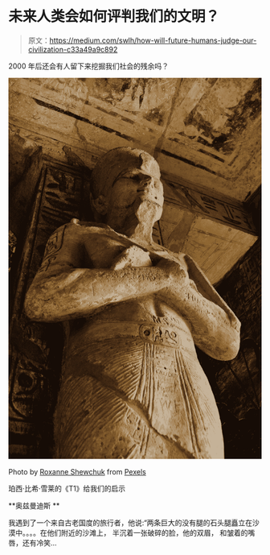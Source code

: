 # 未来人类会如何评判我们的文明？

> 原文：<https://medium.com/swlh/how-will-future-humans-judge-our-civilization-c33a49a9c892>

2000 年后还会有人留下来挖掘我们社会的残余吗？

![](img/a8d35f96d710cdc45210b9e9f030fa0a.png)

Photo by [Roxanne Shewchuk](https://www.pexels.com/@roxanne-shewchuk-1146107?utm_content=attributionCopyText&utm_medium=referral&utm_source=pexels) from [Pexels](https://www.pexels.com/photo/mummy-sleeping-statue-2183927/?utm_content=attributionCopyText&utm_medium=referral&utm_source=pexels)

珀西·比希·雪莱的《T1》给我们的启示

**奥兹曼迪斯 **

我遇到了一个来自古老国度的旅行者，他说:“两条巨大的没有腿的石头腿矗立在沙漠中。。。。在他们附近的沙滩上，
半沉着一张破碎的脸，他的双眉，
和皱着的嘴唇，还有冷笑…